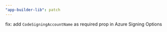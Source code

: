```yaml
---
"app-builder-lib": patch
---
```


fix: add `CodeSigningAccountName` as required prop in Azure Signing Options

